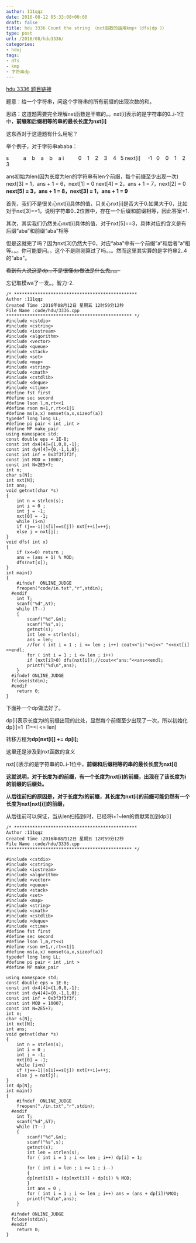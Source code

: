 ```yaml
---
author: 111qqz
date: 2016-08-12 05:33:08+00:00
draft: false
title: hdu 3336 Count the string （nxt函数的运用kmp+（dfs|dp )）
type: post
url: /2016/08/hdu3336/
categories:
- hdoj
tags:
- dfs
- kmp
- 字符串dp
---
```


[hdu 3336 题目链接](http://acm.hdu.edu.cn/showproblem.php?pid=3336)

题意：给一个字符串，问这个字符串的所有前缀的出现次数的和。

思路：这道题需要完全理解nxt函数是干嘛的。。nxt[i]表示的是字符串的0..i-1位中，**前缀和后缀相等的串的最长长度为nxt[i]**

这东西对于这道题有什么用呢？

举个例子，对于字符串ababa：

s          a    b    a    b    a
i          0    1    2    3    4   5
next[i]     -1   0    0    1    2   3

ans初始为len(因为长度为len的字符串有len个前缀，每个前缀至少出现一次)
next[3] = 1，ans + 1 = 6，next[1] = 0
next[4] = 2，ans + 1 = 7，next[2] = 0
**next[5] = 3，ans + 1 = 8，next[3] = 1，ans + 1 = 9**



首先，我们不是很关心nxt[i]具体的值，只关心nxt[i]是否大于0.如果大于0，比如对于nxt[3]==1，说明字符串0..2位置中，存在一个后缀和前缀相等，因此答案+1.

其次，其实我们仍然关心nxt[i]具体的值，对于nxt[5]==3，具体对应的含义是有后缀“aba”和前缀“aba”相等

但是这就完了吗？因为nxt[3]仍然大于0，对应“aba"中有一个前缀”a“和后者”a“相等。。。你可能要问。。这个不是刚刚算过了吗。。。然而这里其实算的是字符串2..4的”aba"。

<del>看到有人说这是dp...不是很懂dp做法是什么鬼。。。</del>

忘记取模wa了一发。。智力-2.




    
    /* ***********************************************
    Author :111qqz
    Created Time :2016年08月12日 星期五 12时59分12秒
    File Name :code/hdu/3336.cpp
    ************************************************ */
    #include <cstdio>
    #include <cstring>
    #include <iostream>
    #include <algorithm>
    #include <vector>
    #include <queue>
    #include <stack>
    #include <set>
    #include <map>
    #include <string>
    #include <cmath>
    #include <cstdlib>
    #include <deque>
    #include <ctime>
    #define fst first
    #define sec second
    #define lson l,m,rt<<1
    #define rson m+1,r,rt<<1|1
    #define ms(a,x) memset(a,x,sizeof(a))
    typedef long long LL;
    #define pi pair < int ,int >
    #define MP make_pair
    using namespace std;
    const double eps = 1E-8;
    const int dx4[4]={1,0,0,-1};
    const int dy4[4]={0,-1,1,0};
    const int inf = 0x3f3f3f3f;
    const int MOD = 10007;
    const int N=2E5+7;
    int n;
    char s[N];
    int nxt[N];
    int ans;
    void getnxt(char *s)
    {
        int n = strlen(s);
        int i = 0 ;
        int j = -1;
        nxt[0] = -1;
        while (i<n)
        if (j==-1||s[i]==s[j]) nxt[++i]=++j;
        else j = nxt[j];
    }
    void dfs( int x)
    {
        if (x<=0) return ;
        ans = (ans + 1) % MOD;
        dfs(nxt[x]);
    }
    int main()
    {
        #ifndef  ONLINE_JUDGE 
        freopen("code/in.txt","r",stdin);
      #endif
        int T;
        scanf("%d",&T);
        while (T--)
        {
            scanf("%d",&n);
            scanf("%s",s);
            getnxt(s);
            int len = strlen(s);
            ans = len;
            //for ( int i = 1 ; i <= len ; i++) cout<<"i:"<<i<<" "<<nxt[i]<<endl;
            for ( int i = 1 ; i <= len ; i++)
            if (nxt[i]>0) dfs(nxt[i]);//cout<<"ans:"<<ans<<endl;
            printf("%d\n",ans);
        }
      #ifndef ONLINE_JUDGE  
      fclose(stdin);
      #endif
        return 0;
    }
    





下面补一个dp做法好了。

dp[i]表示长度为i的前缀出现的此处，显然每个前缀至少出现了一次，所以初始化dp[i]=1  (1=<i <= len)

转移方程为**dp[nxt[i]] += dp[i];**

这里还是涉及到nxt函数的含义

nxt[i]表示的是字符串的0..i-1位中，**前缀和后缀相等的串的最长长度为nxt[i]**

**这就说明，对于长度为i的前缀，有一个长度为nxt[i]的前缀，出现在了该长度为i的前缀的后缀处。**

从**后往前扫的原因是，对于长度为i的前缀，其长度为nxt[i]的前缀可能仍然有一个长度为nxt[nxt[i]]的前缀，**

从后往前可以保证，当从len扫描到i时，已经将i+1~len的贡献累加到dp[i]


    
    /* ***********************************************
    Author :111qqz
    Created Time :2016年08月12日 星期五 12时59分12秒
    File Name :code/hdu/3336.cpp
    ************************************************ */
    
    #include <cstdio>
    #include <cstring>
    #include <iostream>
    #include <algorithm>
    #include <vector>
    #include <queue>
    #include <stack>
    #include <set>
    #include <map>
    #include <string>
    #include <cmath>
    #include <cstdlib>
    #include <deque>
    #include <ctime>
    #define fst first
    #define sec second
    #define lson l,m,rt<<1
    #define rson m+1,r,rt<<1|1
    #define ms(a,x) memset(a,x,sizeof(a))
    typedef long long LL;
    #define pi pair < int ,int >
    #define MP make_pair
    
    using namespace std;
    const double eps = 1E-8;
    const int dx4[4]={1,0,0,-1};
    const int dy4[4]={0,-1,1,0};
    const int inf = 0x3f3f3f3f;
    const int MOD = 10007;
    const int N=2E5+7;
    int n;
    char s[N];
    int nxt[N];
    int ans;
    void getnxt(char *s)
    {
        int n = strlen(s);
        int i = 0 ;
        int j = -1;
        nxt[0] = -1;
        while (i<n)
        if (j==-1||s[i]==s[j]) nxt[++i]=++j;
        else j = nxt[j];
    }
    int dp[N];
    int main()
    {
        #ifndef  ONLINE_JUDGE 
        freopen("./in.txt","r",stdin);
      #endif
        int T;
        scanf("%d",&T);
        while (T--)
        {
            scanf("%d",&n);
            scanf("%s",s);
            getnxt(s);
            int len = strlen(s);
            for ( int i = 1 ; i <= len ; i++) dp[i] = 1;
    
            for ( int i = len ; i >= 1 ; i--)
            {
            dp[nxt[i]] = (dp[nxt[i]] + dp[i]) % MOD;
            }
            int ans = 0 ;
            for ( int i = 1 ; i <= len ; i++) ans = (ans + dp[i])%MOD;
            printf("%d\n",ans);
        }
    
      #ifndef ONLINE_JUDGE  
      fclose(stdin);
      #endif
        return 0;
    }
    









